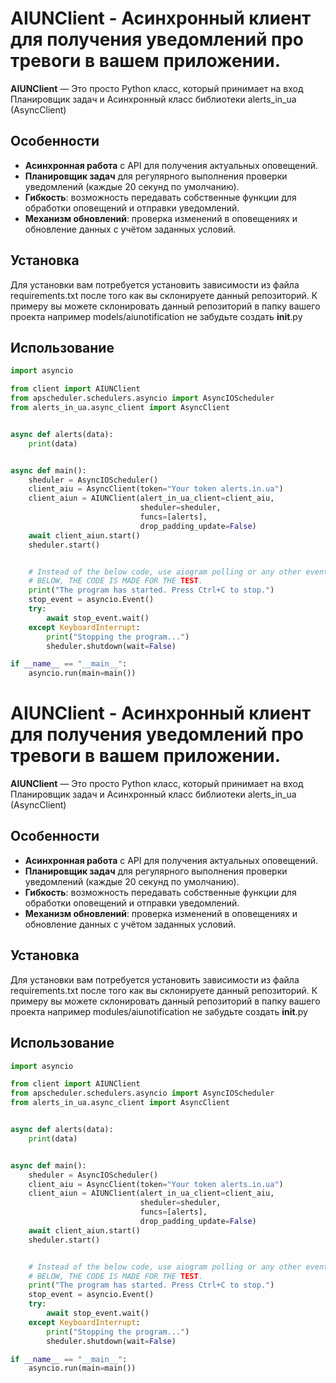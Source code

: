 # AIUNClient - Асинхронный клиент для получения уведомлений про тревоги в вашем приложении.
**AIUNClient** — Это просто Python класс, который принимает на вход Планировщик задач и Асинхронный класс библиотеки alerts_in_ua (AsyncClient)

## Особенности

- **Асинхронная работа** с API для получения актуальных оповещений.
- **Планировщик задач** для регулярного выполнения проверки уведомлений (каждые 20 секунд по умолчанию).
- **Гибкость**: возможность передавать собственные функции для обработки оповещений и отправки уведомлений.
- **Механизм обновлений**: проверка изменений в оповещениях и обновление данных с учётом заданных условий.
  
## Установка
Для установки вам потребуется установить зависимости из файла requirements.txt после того как вы склонируете данный репозиторий.
К примеру вы можете склонировать данный репозиторий в папку вашего проекта например models/aiunotification не забудьте создать __init__.py


## Использование

```python
import asyncio

from client import AIUNClient
from apscheduler.schedulers.asyncio import AsyncIOScheduler
from alerts_in_ua.async_client import AsyncClient


async def alerts(data):
    print(data)


async def main():
    sheduler = AsyncIOScheduler()
    client_aiu = AsyncClient(token="Your token alerts.in.ua")
    client_aiun = AIUNClient(alert_in_ua_client=client_aiu,
                             sheduler=sheduler,
                             funcs=[alerts],
                             drop_padding_update=False)
    await client_aiun.start()
    sheduler.start()


    # Instead of the below code, use aiogram polling or any other event loop.
    # BELOW, THE CODE IS MADE FOR THE TEST.
    print("The program has started. Press Ctrl+C to stop.")
    stop_event = asyncio.Event()
    try:
        await stop_event.wait()
    except KeyboardInterrupt:
        print("Stopping the program...")
        sheduler.shutdown(wait=False)

if __name__ == "__main__":
    asyncio.run(main=main())


```

# AIUNClient - Асинхронный клиент для получения уведомлений про тревоги в вашем приложении.
**AIUNClient** — Это просто Python класс, который принимает на вход Планировщик задач и Асинхронный класс библиотеки alerts_in_ua (AsyncClient)

## Особенности

- **Асинхронная работа** с API для получения актуальных оповещений.
- **Планировщик задач** для регулярного выполнения проверки уведомлений (каждые 20 секунд по умолчанию).
- **Гибкость**: возможность передавать собственные функции для обработки оповещений и отправки уведомлений.
- **Механизм обновлений**: проверка изменений в оповещениях и обновление данных с учётом заданных условий.
  
## Установка
Для установки вам потребуется установить зависимости из файла requirements.txt после того как вы склонируете данный репозиторий.
К примеру вы можете склонировать данный репозиторий в папку вашего проекта например modules/aiunotification не забудьте создать __init__.py


## Использование

```python
import asyncio

from client import AIUNClient
from apscheduler.schedulers.asyncio import AsyncIOScheduler
from alerts_in_ua.async_client import AsyncClient


async def alerts(data):
    print(data)


async def main():
    sheduler = AsyncIOScheduler()
    client_aiu = AsyncClient(token="Your token alerts.in.ua")
    client_aiun = AIUNClient(alert_in_ua_client=client_aiu,
                             sheduler=sheduler,
                             funcs=[alerts],
                             drop_padding_update=False)
    await client_aiun.start()
    sheduler.start()


    # Instead of the below code, use aiogram polling or any other event loop.
    # BELOW, THE CODE IS MADE FOR THE TEST.
    print("The program has started. Press Ctrl+C to stop.")
    stop_event = asyncio.Event()
    try:
        await stop_event.wait()
    except KeyboardInterrupt:
        print("Stopping the program...")
        sheduler.shutdown(wait=False)

if __name__ == "__main__":
    asyncio.run(main=main())


```
